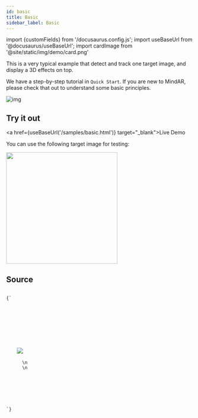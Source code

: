 ```yaml
---
id: basic 
title: Basic 
sidebar_label: Basic 
---
```


import {customFields} from '/docusaurus.config.js';
import useBaseUrl from '@docusaurus/useBaseUrl';
import cardImage from '@site/static/img/demo/card.png'

This is a very typical example that detect and track one target image, and display a 3D effects on top.

We have a step-by-step tutorial in `Quick Start`. If you are new to MindAR, please check that out to understand some basic principles.

![img](/img/demo/basic-demo.gif)

## Try it out
<a href={useBaseUrl('/samples/basic.html')} target="_blank">Live Demo</a>

You can use the following target image for testing:

<img src={cardImage} width="300" />

## Source
<code>
{`
<html>
  <head>
    <meta name="viewport" content="width=device-width, initial-scale=1" />
    <script src="https://aframe.io/releases/1.4.1/aframe.min.js"></script>
    <script src="https://cdn.jsdelivr.net/npm/mind-ar@${customFields.libVersion}/dist/mindar-image-aframe.prod.js"></script>
  </head>
  <body>
    <a-scene mindar-image="imageTargetSrc: https://cdn.jsdelivr.net/npm/mind-ar@${customFields.libVersion}/examples/image-tracking/assets/card-example/card.mind;" color-space="sRGB" renderer="colorManagement: true, physicallyCorrectLights" vr-mode-ui="enabled: false" device-orientation-permission-ui="enabled: false">
      <a-assets>
	<img id="card" src="https://cdn.jsdelivr.net/npm/mind-ar@${customFields.libVersion}/examples/image-tracking/assets/card-example/card.png" />
	<a-asset-item id="avatarModel" src="https://cdn.jsdelivr.net/npm/mind-ar@${customFields.libVersion}/examples/image-tracking/assets/card-example/softmind/scene.gltf"></a-asset-item>
      </a-assets>\n
      <a-camera position="0 0 0" look-controls="enabled: false"></a-camera>\n
      <a-entity mindar-image-target="targetIndex: 0">
        <a-plane src="#card" position="0 0 0" height="0.552" width="1" rotation="0 0 0"></a-plane>
        <a-gltf-model rotation="0 0 0 " position="0 0 0.1" scale="0.005 0.005 0.005" src="#avatarModel"
          animation="property: position; to: 0 0.1 0.1; dur: 1000; easing: easeInOutQuad; loop: true; dir: alternate"
        >
      </a-entity>
    </a-scene>
  </body>
</html>
`}
</code>



